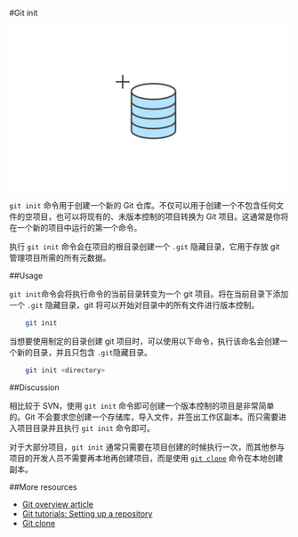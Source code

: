 #Git init

![```git init``` 示意图][m1]

```git init``` 命令用于创建一个新的 Git 仓库。不仅可以用于创建一个不包含任何文件的空项目，也可以将现有的、未版本控制的项目转换为 Git 项目。这通常是你将在一个新的项目中运行的第一个命令。

执行 ```git init``` 命令会在项目的根目录创建一个 ```.git``` 隐藏目录，它用于存放 git 管理项目所需的所有元数据。

##Usage

```git init```命令会将执行命令的当前目录转变为一个 git 项目。将在当前目录下添加一个 ```.git``` 隐藏目录，git 将可以开始对目录中的所有文件进行版本控制。

```bash
    git init
```

当想要使用制定的目录创建 git 项目时，可以使用以下命令，执行该命名会创建一个新的目录，并且只包含 ```.git```隐藏目录。

```bash
    git init <directory>
```

##Discussion

相比较于 SVN，使用 ```git init``` 命令即可创建一个版本控制的项目是非常简单的。Git 不会要求您创建一个存储库，导入文件，并签出工作区副本。而只需要进入项目目录并且执行 ```git init``` 命令即可。

对于大部分项目，```git init``` 通常只需要在项目创建的时候执行一次，而其他参与项目的开发人员不需要再本地再创建项目，而是使用 [```git clone```][3] 命令在本地创建副本。

##More resources

- [Git overview article][1]
- [Git tutorials: Setting up a repository][2]
- [Git clone][3]

<!-- Links -->
[1]: ./git-articles-overview.md
[2]: https://www.atlassian.com/git/tutorials/setting-up-a-repository/git-init
[3]: ./git-command-git-clone.md

<!-- Images -->
[m1]: ./media/git-command-git-init/git-init.png